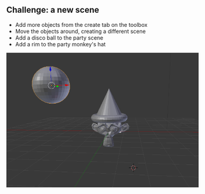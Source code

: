 ## Challenge: a new scene

+ Add more objects from the create tab on the toolbox
+ Move the objects around, creating a different scene
+ Add a disco ball to the party scene
+ Add a rim to the party monkey's hat

![Challenge](images/challenge.png)
